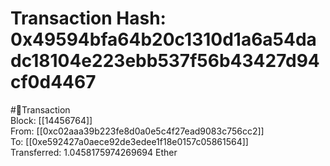 
Transaction Hash: 0x49594bfa64b20c1310d1a6a54dadc18104e223ebb537f56b43427d94cf0d4467
====================================================================================
  
#💸Transaction  
Block: [[14456764]]  
From: [[0xc02aaa39b223fe8d0a0e5c4f27ead9083c756cc2]]  
To: [[0xe592427a0aece92de3edee1f18e0157c05861564]]  
Transferred: 1.0458175974269694 Ether